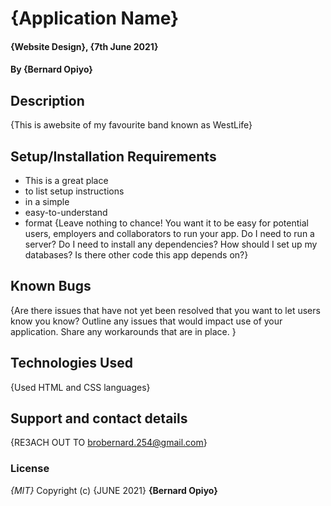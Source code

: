 # {Application Name}
#### {Website Design}, {7th June 2021}
#### By **{Bernard Opiyo}**
## Description
{This is awebsite of my favourite band known as WestLife}
## Setup/Installation Requirements
* This is a great place
* to list setup instructions
* in a simple
* easy-to-understand
* format
{Leave nothing to chance! You want it to be easy for potential users, employers and collaborators to run your app. Do I need to run a server? Do I need to install any dependencies? How should I set up my databases? Is there other code this app depends on?}
## Known Bugs
{Are there issues that have not yet been resolved that you want to let users know you know? Outline any issues that would impact use of your application. Share any workarounds that are in place. }
## Technologies Used
{Used HTML and CSS languages}
## Support and contact details
{RE3ACH OUT TO brobernard.254@gmail.com}
### License
*{MIT}*
Copyright (c) {JUNE 2021} **{Bernard Opiyo}**
